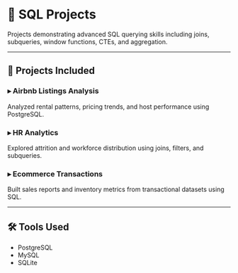 # 🧮 SQL Projects

Projects demonstrating advanced SQL querying skills including joins, subqueries, window functions, CTEs, and aggregation.

---

## 📌 Projects Included

### ▸ Airbnb Listings Analysis  
Analyzed rental patterns, pricing trends, and host performance using PostgreSQL.

### ▸ HR Analytics  
Explored attrition and workforce distribution using joins, filters, and subqueries.

### ▸ Ecommerce Transactions  
Built sales reports and inventory metrics from transactional datasets using SQL.

---

## 🛠 Tools Used
- PostgreSQL
- MySQL
- SQLite
